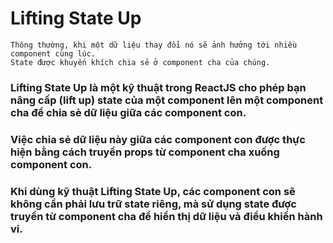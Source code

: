 # Lifting State Up

    Thông thường, khi một dữ liệu thay đổi nó sẽ ảnh hưởng tới nhiều component cùng lúc.
    State được khuyến khích chia sẻ ở component cha của chúng.

### Lifting State Up là một kỹ thuật trong ReactJS cho phép bạn nâng cấp (lift up) state của một component lên một component cha để chia sẻ dữ liệu giữa các component con.

### Việc chia sẻ dữ liệu này giữa các component con được thực hiện bằng cách truyền props từ component cha xuống component con.

### Khi dùng kỹ thuật Lifting State Up, các component con sẽ không cần phải lưu trữ state riêng, mà sử dụng state được truyền từ component cha để hiển thị dữ liệu và điều khiển hành vi.
